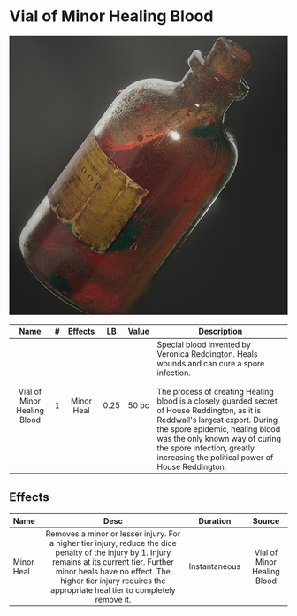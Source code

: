 # Vial of Minor Healing Blood

![Copyright](VialOfHealingBlood.png)

|            Name            | # |  Effects  |  LB  | Value | Description                                                                                                                                                                                                                                                                                                                                                                                  |
| :-------------------------: | :-: | :--------: | :--: | :---: | -------------------------------------------------------------------------------------------------------------------------------------------------------------------------------------------------------------------------------------------------------------------------------------------------------------------------------------------------------------------------------------------- |
| Vial of Minor Healing Blood | 1 | Minor Heal | 0.25 | 50 bc | Special blood invented by Veronica Reddington. Heals wounds and can cure a spore infection.<br /><br />The process of creating Healing blood is a closely guarded secret of House Reddington, as it is Reddwall's largest export. During the spore epidemic, healing blood was the only known way of curing the spore infection, greatly increasing the political power of House Reddington. |

## Effects

| Name       |                                                                                                                                Desc                                                                                                                                |   Duration   |           Source           |
| :--------- | :----------------------------------------------------------------------------------------------------------------------------------------------------------------------------------------------------------------------------------------------------------------: | :-----------: | :-------------------------: |
| Minor Heal | Removes a minor or lesser injury. For a higher tier injury, reduce the dice penalty of the injury by 1. Injury remains at its current tier. Further minor heals have no effect. The higher tier injury requires the appropriate heal tier to completely remove it. | Instantaneous | Vial of Minor Healing Blood |
